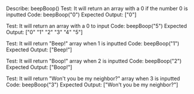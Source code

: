 Describe: beepBoop()
Test: It will return an array with a 0 if the number 0 is inputted
Code: beepBoop("0")
Expected Output: ["0"]

Test: It will return an array with a 0 to input
Code: beepBoop("5")
Expected Output: ["0" "1" "2" "3" "4" "5"]

Test: It will return "Beep!" array when 1 is inputted
Code: beepBoop("1")
Expected Output: ["Beep!"]

Test: It will return "Boop!" array when 2 is inputted
Code: beepBoop("2")
Expected Output: ["Boop!"]

Test: It will return "Won't you be my neighbor?" array when 3 is inputted
Code: beepBoop("3")
Expected Output: ["Won't you be my neighbor?"]